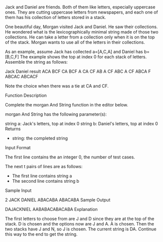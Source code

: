 Jack and Daniel are friends. Both of them like letters, especially uppercase ones.
They are cutting uppercase letters from newspapers, and each one of them has his collection of letters stored in a stack.

One beautiful day, Morgan visited Jack and Daniel. He saw their collections. He wondered what is the lexicographically minimal string made of those two collections. He can take a letter from a collection only when it is on the top of the stack. Morgan wants to use all of the letters in their collections.

As an example, assume Jack has collected a=[A,C,A] and Daniel has b= [B,C,F] The example shows the top at index 0 for each stack of letters. Assemble the string as follows:

Jack	Daniel	result
ACA	    BCF
CA	    BCF	      A
CA	    CF	      AB
A	    CF	      ABC
A	    CF	      ABCA
    	F	      ABCAC
    		      ABCACF

Note the choice when there was a tie at CA and CF.

Function Description

Complete the morgan And String function in the editor below.

morgan And String has the following parameter(s):

string a: Jack's letters, top at index 0
string b: Daniel's letters, top at index 0
Returns
- string: the completed string

Input Format

The first line contains the an integer 0, the number of test cases.

The next t  pairs of lines are as follows:
- The first line contains string a 
- The second line contains string b

Sample Input

2
JACK
DANIEL
ABACABA
ABACABA
Sample Output

DAJACKNIEL
AABABACABACABA
Explanation

The first letters to choose from are J and D since they are at the top of the stack. D is chosen and the options now are J and A. A is chosen. Then the two stacks have J and N, so J is chosen. The current string is DA. Continue this way to the end to get the string.
